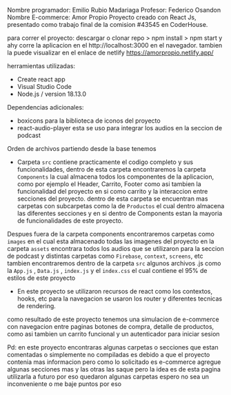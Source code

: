Nombre programador: Emilio Rubio Madariaga
Profesor: Federico Osandon
Nombre E-commerce: Amor Propio
Proyecto creado con React Js, presentado como trabajo final de la comision #43545 en CoderHouse.

para correr el proyecto: descargar o clonar repo > npm install > npm start
y ahy corre la aplicacion en el http://localhost:3000 en el navegador.
tambien la puede visualizar en el enlace de netlify https://amorpropio.netlify.app/

herramientas utilizadas:

- Create react app
- Visual Studio Code
- Node.js / version 18.13.0

Dependencias adicionales:

- boxicons para la biblioteca de iconos del proyecto
- react-audio-player esta se uso para integrar los audios en la seccion de podcast

Orden de archivos
partiendo desde la base tenemos

- Carpeta `src` contiene practicamente el codigo completo y sus funcionalidades, dentro de esta carpeta encontraremos la carpeta
  `Components` la cual almacena todos los componentes de la aplicacion, como por ejemplo el Header, Carrito, Footer como asi tambien la funcionalidad del proyecto en si como carrito y la interaccion entre secciones del proyecto.
  dentro de esta carpeta se encuentran mas carpetas con subcarpetas como la de `Productos` el cual dentro almacena las diferentes secciones
  y en si dentro de Components estan la mayoria de funcionalidades de este proyecto.

Despues fuera de la carpeta components encontraremos carpetas como `images` en el cual esta almacenado todas las imagenes del proyecto
en la carpeta `assets` encontrara todos los audios que se utilizaron para la seccion de podcast
y distintas carpetas como `Firebase`, `context`, `screens`, etc
tambien encontraremos dentro de la carpeta `src` algunos archivos .js como la `App.js` , `Data.js` , `index.js` y el `index.css` el cual contiene
el 95% de estilos de este proyecto

- En este proyecto se utilizaron recursos de react como los contextos, hooks, etc para la navegacion se usaron los router y diferentes tecnicas de rendering.

como resultado de este proyecto tenemos una simulacion de e-commerce con navegacion entre paginas botones de compra, detalle de productos, como asi tambien un carrito funcional y un autenticador para iniciar sesion

Pd: en este proyecto encontraras algunas carpetas o secciones que estan comentadas o simplemente no compiladas es debido a que el proyecto contenia mas informacion pero como lo solicitado es e-commerce agregue algunas secciones mas y las otras las saque pero la idea es de esta pagina utilizarla a futuro por eso quedaron algunas carpetas espero no sea un inconveniente o me baje puntos por eso
